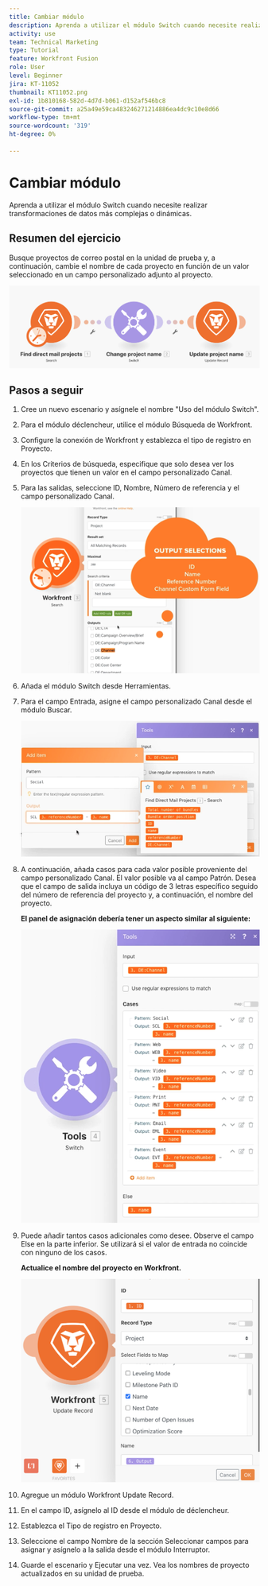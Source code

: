 ```yaml
---
title: Cambiar módulo
description: Aprenda a utilizar el módulo Switch cuando necesite realizar transformaciones de datos más complejas o dinámicas.
activity: use
team: Technical Marketing
type: Tutorial
feature: Workfront Fusion
role: User
level: Beginner
jira: KT-11052
thumbnail: KT11052.png
exl-id: 1b810168-582d-4d7d-b061-d152af546bc8
source-git-commit: a25a49e59ca483246271214886ea4dc9c10e8d66
workflow-type: tm+mt
source-wordcount: '319'
ht-degree: 0%

---
```


# Cambiar módulo

Aprenda a utilizar el módulo Switch cuando necesite realizar transformaciones de datos más complejas o dinámicas.

## Resumen del ejercicio

Busque proyectos de correo postal en la unidad de prueba y, a continuación, cambie el nombre de cada proyecto en función de un valor seleccionado en un campo personalizado adjunto al proyecto.

![Imagen 1 del módulo del conmutador](../12-exercises/assets/switch-module-walkthrough-1.png)

## Pasos a seguir

1. Cree un nuevo escenario y asígnele el nombre &quot;Uso del módulo Switch&quot;.
1. Para el módulo déclencheur, utilice el módulo Búsqueda de Workfront.
1. Configure la conexión de Workfront y establezca el tipo de registro en Proyecto.
1. En los Criterios de búsqueda, especifique que solo desea ver los proyectos que tienen un valor en el campo personalizado Canal.
1. Para las salidas, seleccione ID, Nombre, Número de referencia y el campo personalizado Canal.

   ![Imagen 2 del módulo del conmutador](../12-exercises/assets/switch-module-walkthrough-2.png)

1. Añada el módulo Switch desde Herramientas.
1. Para el campo Entrada, asigne el campo personalizado Canal desde el módulo Buscar.

   ![Imagen 3 del módulo del conmutador](../12-exercises/assets/switch-module-walkthrough-3.png)

1. A continuación, añada casos para cada valor posible proveniente del campo personalizado Canal. El valor posible va al campo Patrón. Desea que el campo de salida incluya un código de 3 letras específico seguido del número de referencia del proyecto y, a continuación, el nombre del proyecto.

   **El panel de asignación debería tener un aspecto similar al siguiente:**

   ![Imagen 4 del módulo del conmutador](../12-exercises/assets/switch-module-walkthrough-4.png)

1. Puede añadir tantos casos adicionales como desee. Observe el campo Else en la parte inferior. Se utilizará si el valor de entrada no coincide con ninguno de los casos.

   **Actualice el nombre del proyecto en Workfront.**

   ![Imagen 5 del módulo del conmutador](../12-exercises/assets/switch-module-walkthrough-5.png)

1. Agregue un módulo Workfront Update Record.
1. En el campo ID, asígnelo al ID desde el módulo de déclencheur.
1. Establezca el Tipo de registro en Proyecto.
1. Seleccione el campo Nombre de la sección Seleccionar campos para asignar y asígnelo a la salida desde el módulo Interruptor.
1. Guarde el escenario y Ejecutar una vez. Vea los nombres de proyecto actualizados en su unidad de prueba.
